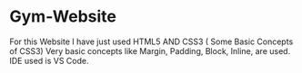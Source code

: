 # Gym-Website
For this Website I have just used HTML5 AND CSS3 ( Some Basic Concepts of CSS3)
Very basic concepts like Margin, Padding, Block, Inline, are used.
IDE used is VS Code.

